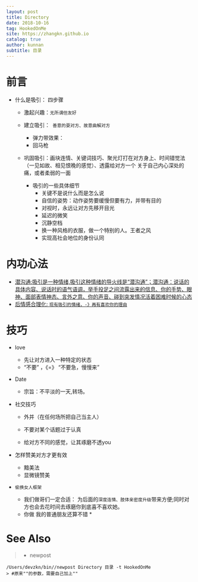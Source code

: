 ```yaml
---
layout: post
title: Directory
date: 2018-10-16
tag: HookedOnMe
site: https://zhangkn.github.io
catalog: true
author: kunnan
subtitle: 目录
---
```






# 前言



* 什么是吸引： 四步骤

  * 激起兴趣：`无所谓但友好`

  * 建立吸引：` 善意的耍对方、故意曲解对方` 

    * 弹力带效果：
    * 回马枪

  * 巩固吸引：画块连情、关键词技巧、聚光灯打在对方身上、时间错觉法（一见如故、相见恨晚的感觉）、透露给对方一个 关于自己内心深处的痛，或者柔弱的一面

    * 吸引的一些具体细节
      * 关键不是说什么而是怎么说
      * 自信的姿势：动作姿势要缓慢但要有力，并带有目的
      * 对视时，永远让对方先移开目光
      * 延迟的微笑
      * 沉静空档
      * 换一种风格的衣服，做一个特别的人。王者之风
      * 实现高社会地位的身份认同





# 内功心法



* [潜沟通:吸引是一种情绪,吸引这种情绪的导火线是“潜沟通”；潜沟通：说话的具体内容、说话时的语气语调，举手投足之间流露出来的信息、你的手势、眼神、面部表情神态、言外之意、你的声音、碰到突发情况活着困难时候的心态 ](https://pua1203.github.io/2018/10/16/What_attracts_girls/)
* [后情感合理化: `现有吸引的情绪，-》再有喜欢你的理由`](https://pua1203.github.io/2018/10/25/Why_don't_you_love_your_reason_is_to_deceive_you/)







# 技巧



* love

  * 先让对方进入一种特定的状态
  * “不要” ，《=》 “不要急，慢慢来”
* Date

  * 宗旨：不平淡的一天,转场。
* 社交技巧

  * 外并（在任何场所把自己当主人）

  * 不要对某个话题过于认真

  * 给对方不同的感觉，让其琢磨不透you
* 怎样赞美对方才更有效

  * 黯美法
  * 显微镜赞美

* `偷换女人框架`
  - 我们做哥们一定合适： 为后面的`深度连情、肢体亲密度升级`带来方便;同时对方也会去花时间去琢磨你到底喜不喜欢她。
  - 你做 我的普通朋友还算不错
    * 



# See Also 

>* newpost 
>
```
/Users/devzkn/bin//newpost Directory 目录 -t HookedOnMe
> #原来""的参数，需要自己加上""
```

